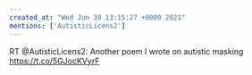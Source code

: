 ```yaml
---
created_at: "Wed Jun 30 13:15:27 +0000 2021"
mentions: ['AutisticLicens2']
---
```


RT @AutisticLicens2: Another poem I wrote on autistic masking https://t.co/5GJocKVyrF
